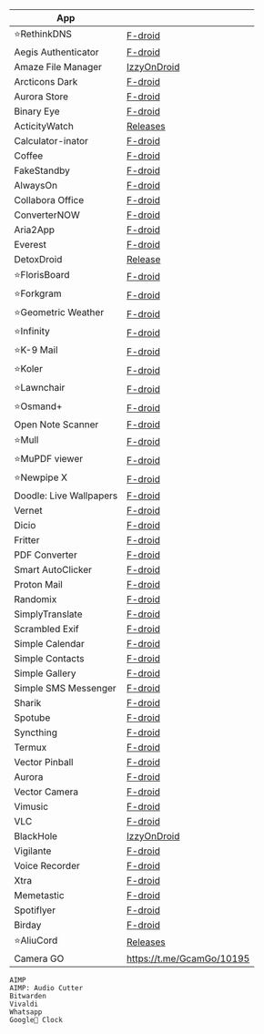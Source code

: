 |App||
|-|-|
|⭐RethinkDNS|[F-droid](https://f-droid.org/packages/com.celzero.bravedns/)|
|Aegis Authenticator | [F-droid](https://f-droid.org/packages/com.beemdevelopment.aegis/)
|Amaze File Manager|[IzzyOnDroid](https://apt.izzysoft.de/fdroid/index/apk/com.amaze.filemanager)|
|Arcticons Dark|[F-droid]()|
|Aurora Store|[F-droid]()|
|Binary Eye|[F-droid](https://f-droid.org/en/packages/de.markusfisch.android.binaryeye/)|
|ActicityWatch|[Releases](https://github.com/ActivityWatch/activitywatch/releases)
|Calculator-inator |[F-droid](https://f-droid.org/packages/com.inator.calculator/)|
|Coffee|[F-droid](https://f-droid.org/packages/com.github.muellerma.coffee/)|
|FakeStandby|[F-droid](https://f-droid.org/packages/android.jonas.fakestandby/)|
|AlwaysOn|[F-droid](https://f-droid.org/packages/io.github.domi04151309.alwayson/)|
|Collabora Office|[F-droid]()|
|ConverterNOW|[F-droid](https://f-droid.org/packages/com.ferrarid.converterpro/)|
|Aria2App|[F-droid](https://f-droid.org/packages/com.gianlu.aria2app/)|
|Everest|[F-droid](https://f-droid.org/packages/io.github.mwageringel.everest/)|
|DetoxDroid|[Release](https://github.com/flxapps/DetoxDroid/releases)|
|⭐FlorisBoard|[F-droid]()|
|⭐Forkgram|[F-droid]()|
|⭐Geometric Weather|[F-droid](https://f-droid.org/packages/wangdaye.com.geometricweather/)|
|⭐Infinity|[F-droid](https://f-droid.org/packages/ml.docilealligator.infinityforreddit/)|
|⭐K-9 Mail|[F-droid](https://f-droid.org/packages/com.fsck.k9/)|
|⭐Koler|[F-droid](https://f-droid.org/packages/com.chooloo.www.koler/)|
|⭐Lawnchair|[F-droid]()|
|⭐Osmand+|[F-droid]()|
|Open Note Scanner | [F-droid](https://f-droid.org/packages/com.todobom.opennotescanner/)|
|⭐Mull|[F-droid]()|
|⭐MuPDF viewer|[F-droid]()|
|⭐Newpipe X|[F-droid]()|
|Doodle: Live Wallpapers|[F-droid](https://f-droid.org/en/packages/xyz.zedler.patrick.doodle/)|
|Vernet|[F-droid](https://f-droid.org/packages/org.fsociety.vernet/)|
|Dicio|[F-droid](https://f-droid.org/packages/org.dicio.dicio_android/)|
|Fritter|[F-droid](https://f-droid.org/packages/com.jonjomckay.fritter/)|
|PDF Converter|[F-droid]()|
|Smart AutoClicker|[F-droid](https://f-droid.org/packages/com.buzbuz.smartautoclicker/)|
|Proton Mail|[F-droid]()|
|Randomix|[F-droid](https://f-droid.org/packages/com.minar.randomix/)|
|SimplyTranslate|[F-droid](https://f-droid.org/en/packages/com.simplytranslate_mobile/)|
|Scrambled Exif|[F-droid]()|
|Simple Calendar|[F-droid]()|
|Simple Contacts|[F-droid]()|
|Simple Gallery|[F-droid]()|
|Simple SMS Messenger|[F-droid]()|
|Sharik|[F-droid](https://f-droid.org/en/packages/dev.marchello.sharik/)|
|Spotube|[F-droid](https://f-droid.org/packages/oss.krtirtho.spotube/)|
|Syncthing|[F-droid](https://f-droid.org/packages/com.nutomic.syncthingandroid/)|
|Termux|[F-droid](https://f-droid.org/en/packages/com.termux/)|
|Vector Pinball|[F-droid](https://f-droid.org/packages/com.dozingcatsoftware.bouncy/)|
|Aurora|[F-droid](https://f-droid.org/en/packages/com.funkymuse.aurora/)|
|Vector Camera|[F-droid]()|
|Vimusic|[F-droid]()|
|VLC|[F-droid](https://f-droid.org/en/packages/org.videolan.vlc/)
|BlackHole|[IzzyOnDroid](https://android.izzysoft.de/repo/apk/com.shadow.blackhole)
|Vigilante|[F-droid](https://f-droid.org/en/packages/com.crazylegend.vigilante/)|
|Voice Recorder|[F-droid]()|
|Xtra| [F-droid](https://f-droid.org/packages/com.github.andreyasadchy.xtra/)|
|Memetastic|[F-droid](https://f-droid.org/packages/io.github.gsantner.memetastic/)|
|Spotiflyer|[F-droid](https://f-droid.org/packages/com.shabinder.spotiflyer/)|
|Birday|[F-droid](https://f-droid.org/packages/com.minar.birday/)|
|⭐AliuCord|[Releases](https://github.com/Aliucord/Aliucord/releases/latest/download/Installer-release.apk)| 
|Camera GO|https://t.me/GcamGo/10195|
```
AIMP
AIMP: Audio Cutter
Bitwarden
Vivaldi
Whatsapp
Google🤮 Clock
```
